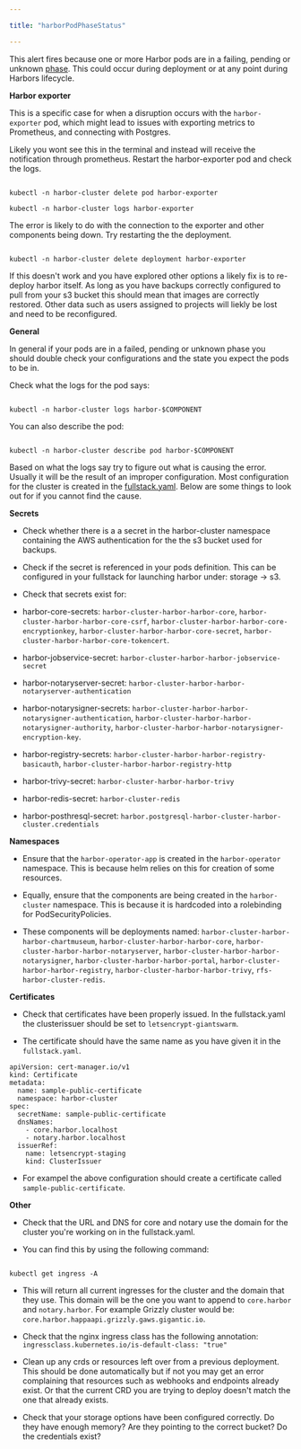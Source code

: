 ```yaml
---

title: "harborPodPhaseStatus"

---
```


This alert fires because one or more Harbor pods are in a failing, pending or unknown [phase](https://kubernetes.io/docs/concepts/workloads/pods/pod-lifecycle/). This could occur during deployment or at any point during Harbors lifecycle. 


**Harbor exporter**

This is a specific case for when a disruption occurs with the `harbor-exporter` pod, which might lead to issues with exporting metrics to Prometheus, and connecting with Postgres.

Likely you wont see this in the terminal and instead will receive the notification through prometheus. Restart the harbor-exporter pod and check the logs.

```

kubectl -n harbor-cluster delete pod harbor-exporter

kubectl -n harbor-cluster logs harbor-exporter

```

The error is likely to do with the connection to the exporter and other components being down. Try restarting the the deployment. 

```

kubectl -n harbor-cluster delete deployment harbor-exporter

```

If this doesn't work and you have explored other options a likely fix is to re-deploy harbor itself. As long as you have backups correctly configured to pull from your s3 bucket this should mean that images are correctly restored. Other data such as users assigned to projects will liekly be lost and need to be reconfigured. 

**General**

In general if your pods are in a failed, pending or unknown phase you should double check your configurations and the state you expect the pods to be in.

Check what the logs for the pod says:

```

kubectl -n harbor-cluster logs harbor-$COMPONENT

```

You can also describe the pod:

```

kubectl -n harbor-cluster describe pod harbor-$COMPONENT

```

Based on what the logs say try to figure out what is causing the error. Usually it will be the result of an improper configuration. Most configuration for the cluster is created in the [fullstack.yaml](https://github.com/goharbor/harbor-operator/blob/master/manifests/samples/full_stack.yaml). Below are some things to look out for if you cannot find the cause.

**Secrets**

- Check whether there is a a secret in the harbor-cluster namespace containing the AWS authentication for the the s3 bucket used for backups.

- Check if the secret is referenced in your pods definition. This can be configured in your fullstack for launching harbor under: storage -> s3.

- Check that secrets exist for: 

- harbor-core-secrets: `harbor-cluster-harbor-harbor-core`, `harbor-cluster-harbor-harbor-core-csrf`, `harbor-cluster-harbor-harbor-core-encryptionkey`, `harbor-cluster-harbor-harbor-core-secret`, `harbor-cluster-harbor-harbor-core-tokencert`.

- harbor-jobservice-secret: `harbor-cluster-harbor-harbor-jobservice-secret`

- harbor-notaryserver-secret: `harbor-cluster-harbor-harbor-notaryserver-authentication`

- harbor-notarysigner-secrets: `harbor-cluster-harbor-harbor-notarysigner-authentication`, `harbor-cluster-harbor-harbor-notarysigner-authority`, `harbor-cluster-harbor-harbor-notarysigner-encryption-key`.

- harbor-registry-secrets: `harbor-cluster-harbor-harbor-registry-basicauth`, `harbor-cluster-harbor-harbor-registry-http`

- harbor-trivy-secret: `harbor-cluster-harbor-harbor-trivy`

- harbor-redis-secret: `harbor-cluster-redis`

- harbor-posthresql-secret: `harbor.postgresql-harbor-cluster-harbor-cluster.credentials`


**Namespaces**

- Ensure that the `harbor-operator-app` is created in the `harbor-operator` namespace. This is because helm relies on this for creation of some resources.

- Equally, ensure that the components are being created in the `harbor-cluster` namespace. This is because it is hardcoded into a rolebinding for PodSecurityPolicies.

- These components will be deployments named: `harbor-cluster-harbor-harbor-chartmuseum`, `harbor-cluster-harbor-harbor-core`, `harbor-cluster-harbor-harbor-notaryserver`, `harbor-cluster-harbor-harbor-notarysigner`, `harbor-cluster-harbor-harbor-portal`, `harbor-cluster-harbor-harbor-registry`, `harbor-cluster-harbor-harbor-trivy`, `rfs-harbor-cluster-redis`.

**Certificates**

- Check that certificates have been properly issued. In the fullstack.yaml the clusterissuer should be set to `letsencrypt-giantswarm`.

- The certificate should have the same name as you have given it in the `fullstack.yaml`.

```
apiVersion: cert-manager.io/v1
kind: Certificate
metadata:
  name: sample-public-certificate
  namespace: harbor-cluster
spec:
  secretName: sample-public-certificate
  dnsNames:
    - core.harbor.localhost
    - notary.harbor.localhost
  issuerRef:
    name: letsencrypt-staging
    kind: ClusterIssuer
```

- For exampel the above configuration should create a certificate called `sample-public-certificate`.

**Other**

- Check that the URL and DNS for core and notary use the domain for the cluster you're working on in the fullstack.yaml.

- You can find this by using the following command:

```

kubectl get ingress -A

```
- This will return all current ingresses for the cluster and the domain that they use. This domain will be the one you want to append to `core.harbor` and `notary.harbor`. For example Grizzly cluster would be: `core.harbor.happaapi.grizzly.gaws.gigantic.io`.


- Check that the nginx ingress class has the following annotation:
  `ingressclass.kubernetes.io/is-default-class: "true"`

- Clean up any crds or resources left over from a previous deployment. This should be done automatically but if not you may get an error complaining that resources such as webhooks and endpoints already exist. Or that the current CRD you are trying to deploy doesn't match the one that already exists. 

- Check that your storage options have been configured correctly. Do they have enough memory? Are they pointing to the correct bucket? Do the credentials exist?


